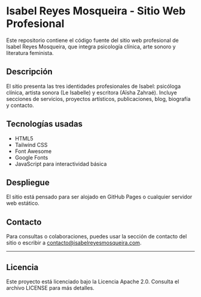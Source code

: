 # Isabel Reyes Mosqueira - Sitio Web Profesional

Este repositorio contiene el código fuente del sitio web profesional de Isabel Reyes Mosqueira, que integra psicología clínica, arte sonoro y literatura feminista.

## Descripción

El sitio presenta las tres identidades profesionales de Isabel: psicóloga clínica, artista sonora (Le Isabelle) y escritora (Aïsha Zahraé). Incluye secciones de servicios, proyectos artísticos, publicaciones, blog, biografía y contacto.

## Tecnologías usadas

- HTML5
- Tailwind CSS
- Font Awesome
- Google Fonts
- JavaScript para interactividad básica

## Despliegue

El sitio está pensado para ser alojado en GitHub Pages o cualquier servidor web estático.

## Contacto

Para consultas o colaboraciones, puedes usar la sección de contacto del sitio o escribir a contacto@isabelreyesmosqueira.com.

---

## Licencia

Este proyecto está licenciado bajo la Licencia Apache 2.0. Consulta el archivo LICENSE para más detalles.

<!--
**Isabelreyesmosqueira/isabelreyesmosqueira** is a ✨ _special_ ✨ repository because its `README.md` (this file) appears on your GitHub profile.

Here are some ideas to get you started:

- 🔭 I’m currently working on ...
- 🌱 I’m currently learning ...
- 👯 I’m looking to collaborate on ...
- 🤔 I’m looking for help with ...
- 💬 Ask me about ...
- 📫 How to reach me: ...
- 😄 Pronouns: ...
- ⚡ Fun fact: ...
-->

